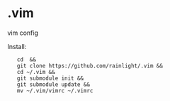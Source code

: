 # .vim
vim config  

Install:
```
   cd  &&
   git clone https://github.com/rainlight/.vim &&
   cd ~/.vim &&
   git submodule init && 
   git submodule update &&
   mv ~/.vim/vimrc ~/.vimrc
```
